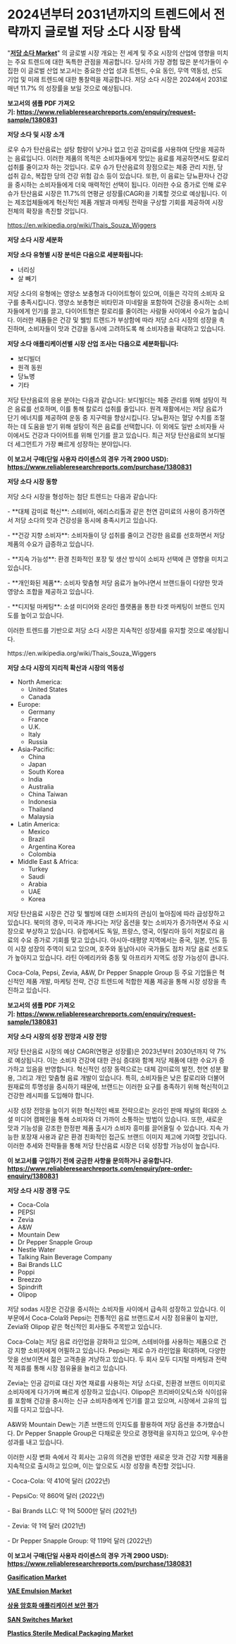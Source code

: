 <p><h1>2024년부터 2031년까지의 트렌드에서 전략까지 글로벌 저당 소다 시장 탐색</h1></p><p>"<strong><a href="https://www.reliableresearchreports.com/low-sugar-soda-r1380831">저당 소다 Market</a></strong>" 의 글로벌 시장 개요는 전 세계 및 주요 시장의 산업에 영향을 미치는 주요 트렌드에 대한 독특한 관점을 제공합니다. 당사의 가장 경험 많은 분석가들이 수집한 이 글로벌 산업 보고서는 중요한 산업 성과 트렌드, 수요 동인, 무역 역동성, 선도 기업 및 미래 트렌드에 대한 통찰력을 제공합니다. 저당 소다 시장은 2024에서 2031로 매년 11.7% 의 성장률을 보일 것으로 예상됩니다.</p>
<p><strong>보고서의 샘플 PDF 가져오기:&nbsp;<a href="https://www.reliableresearchreports.com/enquiry/request-sample/1380831">https://www.reliableresearchreports.com/enquiry/request-sample/1380831</a></strong></p>
<p><strong>저당 소다 및 시장 소개</strong></p>
<p><p>로우 슈가 탄산음료는 설탕 함량이 낮거나 없고 인공 감미료를 사용하여 단맛을 제공하는 음료입니다. 이러한 제품의 목적은 소비자들에게 맛있는 음료를 제공하면서도 칼로리 섭취를 줄이고자 하는 것입니다. 로우 슈가 탄산음료의 장점으로는 체중 관리 지원, 당 섭취 감소, 복잡한 당의 건강 위험 감소 등이 있습니다. 또한, 이 음료는 당뇨환자나 건강을 중시하는 소비자들에게 더욱 매력적인 선택이 됩니다. 이러한 수요 증가로 인해 로우 슈가 탄산음료 시장은 11.7%의 연평균 성장률(CAGR)을 기록할 것으로 예상됩니다. 이는 제조업체들에게 혁신적인 제품 개발과 마케팅 전략을 구상할 기회를 제공하여 시장 전체의 확장을 촉진할 것입니다.</p></p>
<p><a href="https://en.wikipedia.org/wiki/Thais_Souza_Wiggers">https://en.wikipedia.org/wiki/Thais_Souza_Wiggers</a></p>
<p><strong>저당 소다 시장 세분화</strong></p>
<p><strong>저당 소다 유형별 시장 분석은 다음으로 세분화됩니다:</strong></p>
<p><ul><li>너리싱</li><li>살 빼기</li></ul></p>
<p><p>저당 소다의 유형에는 영양소 보충형과 다이어트형이 있으며, 이들은 각각의 소비자 요구를 충족시킵니다. 영양소 보충형은 비타민과 미네랄을 포함하여 건강을 중시하는 소비자들에게 인기를 끌고, 다이어트형은 칼로리를 줄이려는 사람들 사이에서 수요가 높습니다. 이러한 제품들은 건강 및 웰빙 트렌드가 부상함에 따라 저당 소다 시장의 성장을 촉진하며, 소비자들이 맛과 건강을 동시에 고려하도록 해 소비자층을 확대하고 있습니다.</p></p>
<p><strong>저당 소다 애플리케이션별 시장 산업 조사는 다음으로 세분화됩니다:</strong></p>
<p><ul><li>보디빌더</li><li>원격 동원</li><li>당뇨병</li><li>기타</li></ul></p>
<p><p>저당 탄산음료의 응용 분야는 다음과 같습니다: 보디빌더는 체중 관리를 위해 설탕이 적은 음료를 선호하며, 이를 통해 칼로리 섭취를 줄입니다. 원격 재활에서는 저당 음료가 단기 에너지를 제공하여 운동 중 지구력을 향상시킵니다. 당뇨환자는 혈당 수치를 조절하는 데 도움을 받기 위해 설탕이 적은 음료를 선택합니다. 이 외에도 일반 소비자들 사이에서도 건강과 다이어트를 위해 인기를 끌고 있습니다. 최근 저당 탄산음료의 보디빌더 세그먼트가 가장 빠르게 성장하는 분야입니다.</p></p>
<p><strong>이 보고서 구매(단일 사용자 라이센스의 경우 가격 2900 USD): <a href="https://www.reliableresearchreports.com/purchase/1380831">https://www.reliableresearchreports.com/purchase/1380831</a></strong></p>
<p><strong>저당 소다 시장 동향</strong></p>
<p><p>저당 소다 시장을 형성하는 첨단 트렌드는 다음과 같습니다:</p><p>- **대체 감미료 혁신**: 스테비아, 에리스리톨과 같은 천연 감미료의 사용이 증가하면서 저당 소다의 맛과 건강성을 동시에 충족시키고 있습니다.</p><p>  </p><p>- **건강 지향 소비자**: 소비자들이 당 섭취를 줄이고 건강한 음료를 선호하면서 저당 제품의 수요가 급증하고 있습니다.</p><p>- **지속 가능성**: 환경 친화적인 포장 및 생산 방식이 소비자 선택에 큰 영향을 미치고 있습니다.</p><p>- **개인화된 제품**: 소비자 맞춤형 저당 음료가 늘어나면서 브랜드들이 다양한 맛과 영양소 조합을 제공하고 있습니다.</p><p>- **디지털 마케팅**: 소셜 미디어와 온라인 플랫폼을 통한 타겟 마케팅이 브랜드 인지도를 높이고 있습니다.</p><p>이러한 트렌드를 기반으로 저당 소다 시장은 지속적인 성장세를 유지할 것으로 예상됩니다.</p></p>
<p>https://en.wikipedia.org/wiki/Thais_Souza_Wiggers</p>
<p><strong>저당 소다 시장의 지리적 확산과 시장의 역동성</strong></p>
<p><ul>
    <li>
        North America:
        <ul>
            <li>United States</li>
            <li>Canada</li>
        </ul>
    </li>
    <li>
        Europe:
        <ul>
            <li>Germany</li>
            <li>France</li>
            <li>U.K.</li>
            <li>Italy</li>
            <li>Russia</li>
        </ul>
    </li>
    <li>
        Asia-Pacific:
        <ul>
            <li>China</li>
            <li>Japan</li>
            <li>South Korea</li>
            <li>India</li>
            <li>Australia</li>
            <li>China Taiwan</li>
            <li>Indonesia</li>
            <li>Thailand</li>
            <li>Malaysia</li>
        </ul>
    </li>
    <li>
        Latin America:
        <ul>
            <li>Mexico</li>
            <li>Brazil</li>
            <li>Argentina Korea</li>
            <li>Colombia</li>
        </ul>
    </li>
    <li>
        Middle East & Africa:
        <ul>
            <li>Turkey</li>
            <li>Saudi</li>
            <li>Arabia</li>
            <li>UAE</li>
            <li>Korea</li>
        </ul>
    </li>
    </ul></p>
<p><p>저당 탄산음료 시장은 건강 및 웰빙에 대한 소비자의 관심이 높아짐에 따라 급성장하고 있습니다. 북미의 경우, 미국과 캐나다는 저당 옵션을 찾는 소비자가 증가하면서 주요 시장으로 부상하고 있습니다. 유럽에서도 독일, 프랑스, 영국, 이탈리아 등이 저칼로리 음료의 수요 증가로 기회를 맞고 있습니다. 아시아-태평양 지역에서는 중국, 일본, 인도 등이 시장 성장의 주역이 되고 있으며, 호주와 동남아시아 국가들도 점차 저당 음료 선호도가 높아지고 있습니다. 라틴 아메리카와 중동 및 아프리카 지역도 성장 가능성이 큽니다. </p><p>Coca-Cola, Pepsi, Zevia, A&W, Dr Pepper Snapple Group 등 주요 기업들은 혁신적인 제품 개발, 마케팅 전략, 건강 트렌드에 적합한 제품 제공을 통해 시장 성장을 촉진하고 있습니다.</p></p>
<p><strong>보고서의 샘플 PDF 가져오기:&nbsp;<a href="https://www.reliableresearchreports.com/enquiry/request-sample/1380831">https://www.reliableresearchreports.com/enquiry/request-sample/1380831</a></strong></p>
<p><strong>저당 소다 시장의 성장 전망과 시장 전망</strong></p>
<p><p>저당 탄산음료 시장의 예상 CAGR(연평균 성장률)은 2023년부터 2030년까지 약 7%로 예상됩니다. 이는 소비자 건강에 대한 관심 증대와 함께 저당 제품에 대한 수요가 증가하고 있음을 반영합니다. 혁신적인 성장 동력으로는 대체 감미료의 발전, 천연 성분 활용, 그리고 개인 맞춤형 음료 개발이 있습니다. 특히, 소비자들은 낮은 칼로리와 더불어 원재료의 투명성을 중시하기 때문에, 브랜드는 이러한 요구를 충족하기 위해 혁신적이고 건강한 레시피를 도입해야 합니다.</p><p>시장 성장 전망을 높이기 위한 혁신적인 배포 전략으로는 온라인 판매 채널의 확대와 소셜 미디어 캠페인을 통해 소비자와 더 가까이 소통하는 방법이 있습니다. 또한, 새로운 맛과 기능성을 강조한 한정판 제품 출시가 소비자 흥미를 끌어올릴 수 있습니다. 지속 가능한 포장재 사용과 같은 환경 친화적인 접근도 브랜드 이미지 제고에 기여할 것입니다. 이러한 추세와 전략들을 통해 저당 탄산음료 시장은 더욱 성장할 가능성이 높습니다.</p></p>
<p><strong>이 보고서를 구입하기 전에 궁금한 사항을 문의하거나 공유합니다. <a href="https://www.reliableresearchreports.com/enquiry/pre-order-enquiry/1380831">https://www.reliableresearchreports.com/enquiry/pre-order-enquiry/1380831</a></strong></p>
<p><strong>저당 소다 시장 경쟁 구도</strong></p>
<p><ul><li>Coca-Cola</li><li>PEPSI</li><li>Zevia</li><li>A&W</li><li>Mountain Dew</li><li>Dr Pepper Snapple Group</li><li>Nestle Water</li><li>Talking Rain Beverage Company</li><li>Bai Brands LLC</li><li>Poppi</li><li>Breezzo</li><li>Spindrift</li><li>Olipop</li></ul></p>
<p><p>저당 sodas 시장은 건강을 중시하는 소비자들 사이에서 급속히 성장하고 있습니다. 이 부문에서 Coca-Cola와 Pepsi는 전통적인 음료 브랜드로서 시장 점유율이 높지만, Zevia와 Olipop 같은 혁신적인 회사들도 주목받고 있습니다. </p><p>Coca-Cola는 저당 음료 라인업을 강화하고 있으며, 스테비아를 사용하는 제품으로 건강 지향 소비자에게 어필하고 있습니다. Pepsi는 제로 슈가 라인업을 확대하며, 다양한 맛을 선보이면서 젊은 고객층을 겨냥하고 있습니다. 두 회사 모두 디지털 마케팅과 전략적 제휴를 통해 시장 점유율을 늘리고 있습니다.</p><p>Zevia는 인공 감미료 대신 자연 재료를 사용하는 저당 소다로, 친환경 브랜드 이미지로 소비자에게 다가가며 빠르게 성장하고 있습니다. Olipop은 프리바이오틱스와 식이섬유를 포함해 건강을 중시하는 신규 소비자층에게 인기를 끌고 있으며, 시장에서 고유의 입지를 다지고 있습니다.</p><p>A&W와 Mountain Dew는 기존 브랜드의 인지도를 활용하여 저당 옵션을 추가했습니다. Dr Pepper Snapple Group은 다채로운 맛으로 경쟁력을 유지하고 있으며, 우수한 성과를 내고 있습니다.</p><p>이러한 시장 변화 속에서 각 회사는 고유의 의견을 반영한 새로운 맛과 건강 지향 제품을 지속적으로 출시하고 있으며, 이는 앞으로도 시장 성장을 촉진할 것입니다.</p><p>- Coca-Cola: 약 410억 달러 (2022년)</p><p>- PepsiCo: 약 860억 달러 (2022년)</p><p>- Bai Brands LLC: 약 1억 5000만 달러 (2021년)</p><p>- Zevia: 약 1억 달러 (2021년)</p><p>- Dr Pepper Snapple Group: 약 119억 달러 (2022년)</p></p>
<p><strong>이 보고서 구매(단일 사용자 라이센스의 경우 가격 2900 USD): <a href="https://www.reliableresearchreports.com/purchase/1380831">https://www.reliableresearchreports.com/purchase/1380831</a></strong></p>
<p><strong><p><a href="https://issuu.com/reportprime-2/docs/gasification-market-size-2030.pptx_cd154c5604f684">Gasification Market</a></p><p><a href="https://issuu.com/reportprime-2/docs/vae-emulsion-market-size-2030.pptx_ac286301b80ccb">VAE Emulsion Market</a></p><p><a href="https://medium.com/@emoryyundt1935/commercial-cryptography-application-security-evaluation-market-%EC%9D%98-%EA%B8%80%EB%A1%9C%EB%B2%8C-%EC%8B%9C%EC%9E%A5-%EA%B0%9C%EC%9A%94%EB%8A%94-%EC%A0%84-%EC%84%B8%EA%B3%84-%EB%B0%8F-%EC%A3%BC%EC%9A%94-%EC%8B%9C%EC%9E%A5%EC%9D%98-%EC%82%B0%EC%97%85%EC%97%90-%EC%98%81%ED%96%A5%EC%9D%84-25d60a61fe30">상용 암호화 애플리케이션 보안 평가</a></p><p><a href="https://medium.com/@marcoshoppe2023/the-san-switches-market-has-experienced-impressive-growth-in-recent-years-expanding-its-market-7e0251a248c4">SAN Switches Market</a></p><p><a href="https://github.com/abbislposival/Market-Research-Report-List-1/blob/main/plastics-sterile-medical-packaging-market.md">Plastics Sterile Medical Packaging Market</a></p></strong></p>
<p></p>